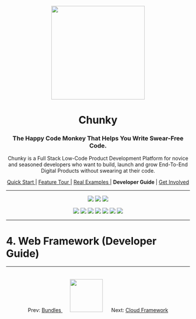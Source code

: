 <p align="center"> <img src="https://raw.githubusercontent.com/fluidtrends/chunky/master/logo.gif" width="256px"> </p>
<h1 align="center"> Chunky </h1>

<h3 align="center"> The Happy Code Monkey That Helps You Write Swear-Free Code. </h3>

<p align="center"> Chunky is a Full Stack Low-Code Product Development Platform for
novice and seasoned developers who want to build, launch and grow End-To-End Digital Products without swearing at their code. </p>

<p align="center">
<a href="../start/README.md"> Quick Start </a> |
<a href="../features/README.md"> Feature Tour </a> |
<a href="../examples/README.md"> Real Examples </a> |
<strong> Developer Guide </strong> |
<a href="../contrib/README.md"> Get Involved </a>
</p>

<hr/>

<p align="center">
<a href="https://circleci.com/gh/fluidtrends/chunky"><img src="https://circleci.com/gh/fluidtrends/chunky.svg?style=svg"/></a>
<a href="https://codeclimate.com/github/fluidtrends/chunky/test_coverage"><img src="https://api.codeclimate.com/v1/badges/f6621e761f82f6c84f40/test_coverage" /></a>
<a href="https://codeclimate.com/github/fluidtrends/chunky/maintainability"><img src="https://api.codeclimate.com/v1/badges/f6621e761f82f6c84f40/maintainability"/></a>
</p>

<p align="center">
<a href="https://www.npmjs.com/package/chunky-cli">
<img src="https://img.shields.io/npm/v/chunky-cli.svg?color=green&label=CLI&style=flat-square"/></a>
<a href="https://www.npmjs.com/package/react-chunky">
<img src="https://img.shields.io/npm/v/react-chunky.svg?color=green&label=universal&style=flat-square"/></a>
<a href="https://www.npmjs.com/package/react-dom-chunky">
<img src="https://img.shields.io/npm/v/react-dom-chunky.svg?color=green&label=web&style=flat-square"/></a>
<a href="https://www.npmjs.com/package/react-cloud-chunky">
<img src="https://img.shields.io/npm/v/react-cloud-chunky.svg?color=green&label=cloud&style=flat-square"/></a>
<a href="https://www.npmjs.com/package/react-native-chunky">
<img src="https://img.shields.io/npm/v/react-native-chunky.svg?color=blue&label=mobile&style=flat-square"/></a>
<a href="https://www.npmjs.com/package/react-electron-chunky">
<img src="https://img.shields.io/npm/v/react-electron-chunky.svg?color=blue&label=desktop&style=flat-square"/></a>
<a href="https://www.npmjs.com/package/react-blockchain-chunky">
<img src="https://img.shields.io/npm/v/react-blockchain-chunky.svg?color=blue&label=blockchain&style=flat-square"/><a/>
</p>

---

# 4. Web Framework (Developer Guide)

---

<p align="center">
Prev: <a href="../bundles"/> Bundles </a>
<img src="https://raw.githubusercontent.com/fluidtrends/chunky/master/logo.gif" width="90px" style="padding: 20px">
Next: <a href="../cloud"/>Cloud Framework</a>
</p>
